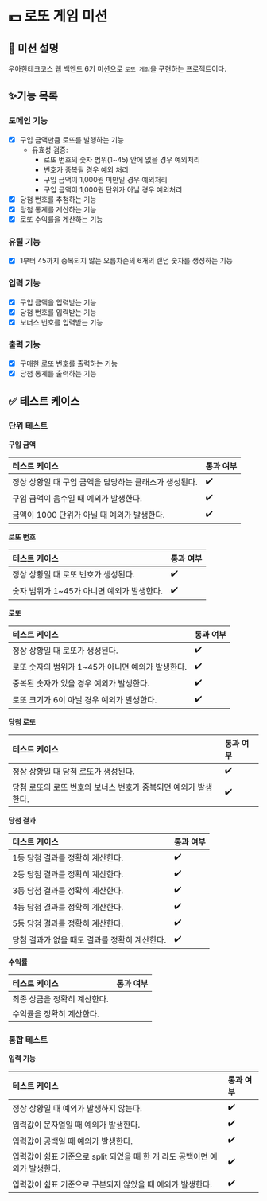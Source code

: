 # 💵 로또 게임 미션

## 📌 미션 설명
우아한테크코스 웹 백엔드 6기 미션으로 `로또 게임`을 구현하는 프로젝트이다.

## ✨기능 목록

### 도메인 기능
- [X] 구입 금액만큼 로또를 발행하는 기능
  - 유효성 검증:
    - 로또 번호의 숫자 범위(1~45) 안에 없을 경우 예외처리
    - 번호가 중복될 경우 예외 처리
    - 구입 금액이 1,000원 미만일 경우 예외처리
    - 구입 금액이 1,000원 단위가 아닐 경우 예외처리
- [X] 당첨 번호를 추첨하는 기능
- [X] 당첨 통계를 계산하는 기능
- [X] 로또 수익률을 계산하는 기능

### 유틸 기능
- [X] 1부터 45까지 중복되지 않는 오름차순의 6개의 랜덤 숫자를 생성하는 기능

### 입력 기능
- [X] 구입 금액을 입력받는 기능
- [X] 당첨 번호를 입력받는 기능
- [X] 보너스 번호를 입력받는 기능

### 출력 기능
- [X] 구매한 로또 번호를 출력하는 기능
- [X] 당첨 통계를 출력하는 기능

## ✅ 테스트 케이스

### 단위 테스트
**구입 금액**

| 테스트 케이스                         | 통과 여부 |
|:--------------------------------|:------|
| 정상 상황일 때 구입 금액을 담당하는 클래스가 생성된다. | ✔️    |
| 구입 금액이 음수일 때 예외가 발생한다.          | ✔️    |
| 금액이 1000 단위가 아닐 때 예외가 발생한다.     | ✔️    |

**로또 번호**

| 테스트 케이스                    | 통과 여부 |
|:---------------------------|:------|
| 정상 상황일 때 로또 번호가 생성된다.      | ✔️    |
| 숫자 범위가 1~45가 아니면 예외가 발생한다. | ✔️    |

**로또**

| 테스트 케이스                        | 통과 여부 |
|:-------------------------------|:------|
| 정상 상황일 때 로또가 생성된다.             | ✔️    |
| 로또 숫자의 범위가 1~45가 아니면 예외가 발생한다. | ✔️    |
| 중복된 숫자가 있을 경우 예외가 발생한다.        | ✔️    |
| 로또 크기가 6이 아닐 경우 예외가 발생한다.      | ✔️    |

**당첨 로또**

| 테스트 케이스                              | 통과 여부 |
|:-------------------------------------|:------|
| 정상 상황일 때 당첨 로또가 생성된다.                | ✔️    |
| 당첨 로또의 로또 번호와 보너스 번호가 중복되면 예외가 발생한다. | ✔️    |

**당첨 결과**

| 테스트 케이스                    | 통과 여부 |
|:---------------------------|:------|
| 1등 당첨 결과를 정확히 계산한다.        | ✔️    |
| 2등 당첨 결과를 정확히 계산한다.        | ✔️    |
| 3등 당첨 결과를 정확히 계산한다.        | ✔️    |
| 4등 당첨 결과를 정확히 계산한다.        | ✔️    |
| 5등 당첨 결과를 정확히 계산한다.        | ✔️    |
| 당첨 결과가 없을 때도 결과를 정확히 계산한다. | ✔️    |

**수익률**

| 테스트 케이스          | 통과 여부 |
|:-----------------|:------|
| 최종 상금을 정확히 계산한다. |       |
| 수익률을 정확히 계산한다.   |       |


### 통합 테스트
**입력 기능**

| 테스트 케이스                                        | 통과 여부 |
|:-----------------------------------------------|:------|
| 정상 상황일 때 예외가 발생하지 않는다.                         | ✔️    |
| 입력값이 문자열일 때 예외가 발생한다.                          | ✔️    |
| 입력값이 공백일 때 예외가 발생한다.                           | ✔️    |
| 입력값이 쉼표 기준으로 split 되었을 때 한 개 라도 공백이면 예외가 발생한다. | ✔️    |
| 입력값이 쉼표 기준으로 구분되지 않았을 때 예외가 발생한다.              | ✔️    |
